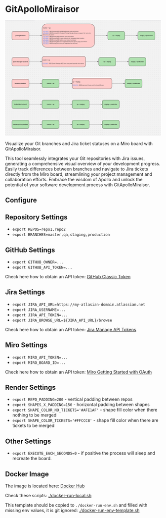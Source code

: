 # GitApolloMiraisor

![GitApolloMiraisor](imgs/git-apollo-miraisor-board-example.png?raw=true "GitApolloMiraisor")

Visualize your Git branches and Jira ticket statuses on a Miro board with GitApolloMiraisor.

This tool seamlessly integrates your Git repositories with Jira issues,
generating a comprehensive visual overview of your development progress.
Easily track differences between branches and navigate to Jira tickets directly
from the Miro board, streamlining your project management and collaboration efforts.
Embrace the wisdom of Apollo and unlock the potential of your software development
process with GitApolloMiraisor.

## Configure

## Repository Settings

* `export REPOS=repo1,repo2`
* `export BRANCHES=master,qa,staging,production`

## GitHub Settings

* `export GITHUB_OWNER=...`
* `export GITHUB_API_TOKEN=...`

Check here how to obtain an API token:
[GitHub Classic Token](https://docs.github.com/en/authentication/keeping-your-account-and-data-secure/creating-a-personal-access-token#creating-a-personal-access-token-classic)

## Jira Settings

* `export JIRA_API_URL=https://my-atlasian-domain.atlassian.net`
* `export JIRA_USERNAME=...`
* `export JIRA_API_TOKEN=...`
* `export JIRA_BROWSE_URL=${JIRA_API_URL}/browse`

Check here how to obtain an API token:
[Jira Manage API Tokens](https://support.atlassian.com/atlassian-account/docs/manage-api-tokens-for-your-atlassian-account/)

## Miro Settings

* `export MIRO_API_TOKEN=...`
* `export MIRO_BOARD_ID=...`

Check here how to obtain an API token:
[Miro Getting Started with OAuth](https://developers.miro.com/docs/getting-started-with-oauth)

## Render Settings

* `export REPO_PADDING=200` - vertical padding between repos
* `export SHAPES_X_PADDING=150` - horizontal padding between shapes
* `export SHAPE_COLOR_NO_TICKETS='#AFE1AF'` - shape fill color when there nothing to be merged
* `export SHAPE_COLOR_TICKETS='#FFCCCB'` - shape fill color when there are tickets to be merged

## Other Settings

* `export EXECUTE_EACH_SECONDS=0` - if positive the process will sleep and recreate the board.

## Docker Image

The image is located here:
[Docker Hub](https://hub.docker.com/repository/docker/idachev/git-apollo-miraisor/general)

Check these scripts:
[./docker-run-local.sh](./docker-run-local.sh)

This template should be copied to `./docker-run-env.sh` and filled with missing env values, it is
git ignored:
[./docker-run-env-template.sh](./docker-run-env-template.sh)

